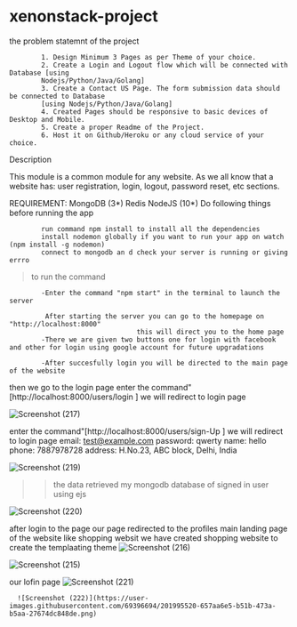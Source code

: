 # xenonstack-project
the problem statemnt of the project
                        
            1. Design Minimum 3 Pages as per Theme of your choice.
            2. Create a Login and Logout flow which will be connected with Database [using
            Nodejs/Python/Java/Golang]
            3. Create a Contact US Page. The form submission data should be connected to Database
            [using Nodejs/Python/Java/Golang]
            4. Created Pages should be responsive to basic devices of Desktop and Mobile.
            5. Create a proper Readme of the Project.
            6. Host it on Github/Heroku or any cloud service of your choice.

Description

This module is a common module for any website. As we all know that a website has: user registration, login, logout, password reset, etc sections.

REQUIREMENT:
            MongoDB (3*)
            Redis
            NodeJS (10*)
Do following things before running the app
            

            run command npm install to install all the dependencies
            install nodemon globally if you want to run your app on watch (npm install -g nodemon)
            connect to mongodb an d check your server is running or giving errro

>to run the command
            
            -Enter the command "npm start" in the terminal to launch the server
    
             After starting the server you can go to the homepage on "http://localhost:8000"
                                    this will direct you to the home page
            -There we are given two buttons one for login with facebook and other for login using google account for future upgradations

            -After succesfully login you will be directed to the main page of the website

then we go to the login page
        enter the command"[http://localhost:8000/users/login ] we will redirect to login page
        
 ![Screenshot (217)](https://user-images.githubusercontent.com/69396694/200986381-e19667ac-05e8-4217-8556-1c3ec2c29212.png)
        
enter the command"[http://localhost:8000/users/sign-Up ] we will redirect to login page
  email:    test@example.com
  password: qwerty
  name:     hello
  phone:    7887978728
  address:  H.No.23, ABC block, Delhi, India 
  
   ![Screenshot (219)](https://user-images.githubusercontent.com/69396694/200987474-cdbd42b0-7173-4207-b622-943017ec3db1.png) 
                            
>>the data retrieved my mongodb database of signed in user using ejs 


![Screenshot (220)](https://user-images.githubusercontent.com/69396694/200987850-e1e66a14-dac5-45dc-bd3d-1a83c8c5d398.png)


after login to the page our page redirected to the profiles main landing page of the website like shopping websit
            we have created shopping website to create the templaating theme
   ![Screenshot (216)](https://user-images.githubusercontent.com/69396694/200988068-40cda60c-a674-41ea-8a66-6a7b9f13fa81.png)
            
            
   ![Screenshot (215)](https://user-images.githubusercontent.com/69396694/200988103-58a8e06a-e544-48d2-a8c4-84e58c898c8e.png)
   
   our lofin page
 ![Screenshot (221)](https://user-images.githubusercontent.com/69396694/201995511-7c9f6c4f-a6e3-4b21-a0e4-c3b8b00ca57a.png)




      ![Screenshot (222)](https://user-images.githubusercontent.com/69396694/201995520-657aa6e5-b51b-473a-b5aa-27674dc848de.png)



                            
